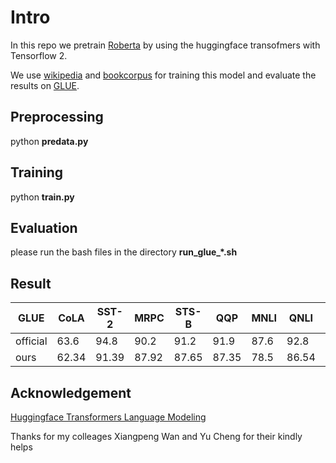 # Intro
In this repo we pretrain [Roberta](https://arxiv.org/abs/1907.11692) by using the huggingface transofmers with Tensorflow 2.

We use [wikipedia](https://huggingface.co/datasets/wikipedia) and [bookcorpus](https://huggingface.co/datasets/bookcorpus) for training this model and evaluate the results on [GLUE](https://gluebenchmark.com/).

## Preprocessing ##

python **predata.py**

## Training ##

python **train.py**

## Evaluation ##

please run the bash files in the directory **run_glue_*.sh** 

## Result  ##

| GLUE       | CoLA | SST-2 | MRPC     | STS-B      | QQP       | MNLI      | QNLI | RTE  | WNLI  |
|------------|------|-------|------    | ----       |---        |---        | ---  | ---  | ---   |
| official   | 63.6 | 94.8  | 90.2     |91.2        |91.9       |87.6       | 92.8 | 78.7 | - |
| ours       | 62.34| 91.39 |87.92     |87.65       |87.35      |78.5       | 86.54| 64.25| - |



## Acknowledgement ##
[Huggingface Transformers Language Modeling](https://github.com/huggingface/transformers/blob/master/examples/tensorflow/language-modeling/run_mlm.py)

Thanks for my colleages Xiangpeng Wan and Yu Cheng for their kindly helps
